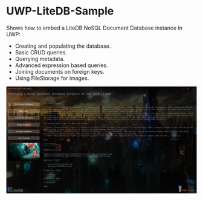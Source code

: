 # UWP-LiteDB-Sample
Shows how to embed a LiteDB NoSQL Document Database instance in UWP:
* Creating and populating the database.
* Basic CRUD queries.
* Querying metadata.
* Advanced expression based queries.
* Joining documents on foreign keys.
* Using FileStorage for images.

![Screenshot](Assets/Screenshot.png?raw=true)



